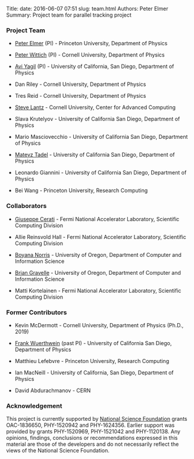 Title: 
date: 2016-06-07 07:51
slug: team.html
Authors: Peter Elmer
Summary: Project team for parallel tracking project

### Project Team

  * [Peter Elmer](https://phy.princeton.edu/people/g-j-peter-elmer) (PI) - Princeton University, Department of Physics 

  * [Peter Wittich](http://physics.cornell.edu/peter-wittich) (PI) - Cornell University, Department of Physics

  * [Avi Yagil](http://physics.ucsd.edu/fac_staff/fac_profile/faculty_description.php?person_id=688) (PI) - University of California, San Diego, Department of Physics

  * Dan Riley - Cornell University, Department of Physics

  * Tres Reid - Cornell University, Department of Physics

  * [Steve Lantz](http://www.cac.cornell.edu/slantz/) - Cornell University, Center for Advanced Computing

  * Slava Krutelyov - University of California San Diego, Department of Physics

  * Mario Masciovecchio - University of California San Diego, Department of Physics 

  * [Matevz Tadel](http://profiles.ucsd.edu/matevz.tadel) - University of California San Diego, Department of Physics
  
  * Leonardo Giannini - University of California San Diego, Department of Physics

  * Bei Wang - Princeton University, Research Computing

### Collaborators

  * [Giuseppe Cerati](http://computing.fnal.gov/giuseppe-cerati/) - Fermi National Accelerator Laboratory, Scientific Computing Division

  * Allie Reinsvold Hall - Fermi National Accelerator Laboratory, Scientific Computing Division
  
  * [Boyana Norris](https://ix.cs.uoregon.edu/~norris/) - University of Oregon, Department of Computer and Information Science
  
  * [Brian Gravelle](https://ix.cs.uoregon.edu/~gravelle/) - University of Oregon, Department of Computer and Information Science

  * Matti Kortelainen - Fermi National Accelerator Laboratory, Scientific Computing Division

### Former Contributors

 * Kevin McDermott - Cornell University, Department of Physics (Ph.D., 2019)

 * [Frank Wuerthwein](https://www-physics.ucsd.edu/fac_staff/fac_profile/faculty_description.php?person_id=494) (past PI) - University of California San Diego, Department of Physics

  * Matthieu Lefebvre - Princeton University, Research Computing

  * Ian MacNeill - University of California, San Diego, Department of Physics
  
  * David Abdurachmanov - CERN
  
### Acknowledgement

This project is currently supported by [National Science Foundation](http://nsf.gov) grants OAC-1836650, PHY-1520942 and PHY-1624356. Earlier support was provided by grants PHY-1520969, PHY-1521042 and PHY-1120138. Any opinions, findings, conclusions or recommendations expressed in this material are those of the developers and do not necessarily reflect the views of the National Science Foundation.
